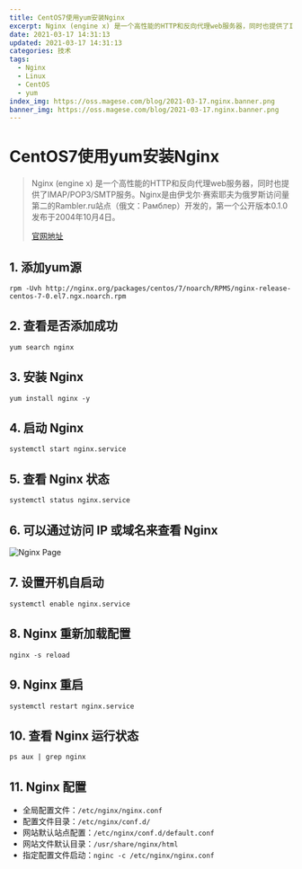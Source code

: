 ```yaml
---
title: CentOS7使用yum安装Nginx
excerpt: Nginx (engine x) 是一个高性能的HTTP和反向代理web服务器，同时也提供了IMAP/POP3/SMTP服务。
date: 2021-03-17 14:31:13
updated: 2021-03-17 14:31:13
categories: 技术
tags:
  - Nginx
  - Linux
  - CentOS
  - yum
index_img: https://oss.magese.com/blog/2021-03-17.nginx.banner.png
banner_img: https://oss.magese.com/blog/2021-03-17.nginx.banner.png
---
```


# CentOS7使用yum安装Nginx


> Nginx (engine x) 是一个高性能的HTTP和反向代理web服务器，同时也提供了IMAP/POP3/SMTP服务。Nginx是由伊戈尔·赛索耶夫为俄罗斯访问量第二的Rambler.ru站点（俄文：Рамблер）开发的，第一个公开版本0.1.0发布于2004年10月4日。
> 
> [官网地址](https://nginx.org/)


## 1. 添加yum源
```shell
rpm -Uvh http://nginx.org/packages/centos/7/noarch/RPMS/nginx-release-centos-7-0.el7.ngx.noarch.rpm
```

## 2. 查看是否添加成功
```shell
yum search nginx
```

## 3. 安装 Nginx
```shell
yum install nginx -y
```

## 4. 启动 Nginx
```shell
systemctl start nginx.service
```

## 5. 查看 Nginx 状态
```shell
systemctl status nginx.service
```

## 6. 可以通过访问 IP 或域名来查看 Nginx
![Nginx Page](https://oss.magese.com/blog/2021-03-17.nginx.01.png)

## 7. 设置开机自启动
```shell
systemctl enable nginx.service
```

## 8. Nginx 重新加载配置
```shell
nginx -s reload
```

## 9. Nginx 重启
```shell
systemctl restart nginx.service
```

## 10. 查看 Nginx 运行状态
```shell
ps aux | grep nginx
```

## 11. Nginx 配置
- 全局配置文件：`/etc/nginx/nginx.conf`
- 配置文件目录：`/etc/nginx/conf.d/`
- 网站默认站点配置：`/etc/nginx/conf.d/default.conf`
- 网站文件默认目录：`/usr/share/nginx/html`
- 指定配置文件启动：`nginc -c /etc/nginx/nginx.conf`
